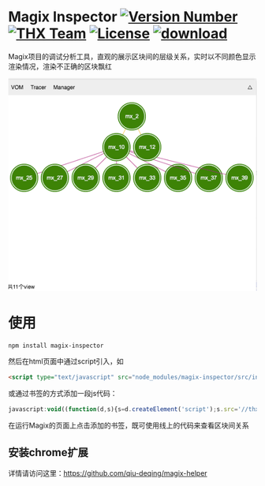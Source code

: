 # Magix Inspector [![Version Number](https://img.shields.io/npm/v/magix-inspector.svg)](https://github.com/thx/magix-inspector/ "Version Number") [![THX Team](https://img.shields.io/badge/team-THX-green.svg)](https://thx.github.io/ "THX Team") [![License](https://img.shields.io/badge/license-MIT-orange.svg)](https://opensource.org/licenses/MIT "License") [![download](https://img.shields.io/npm/dm/magix-inspector.svg)](https://www.npmjs.com/package/magix-inspector)

Magix项目的调试分析工具，直观的展示区块间的层级关系，实时以不同颜色显示渲染情况，渲染不正确的区块飘红

![snapshot](snapshot.png)

# 使用

`npm install magix-inspector`

然后在html页面中通过script引入，如

```html
<script type="text/javascript" src="node_modules/magix-inspector/src/index.js"></script>
```

或通过书签的方式添加一段js代码：

```js
javascript:void((function(d,s){s=d.createElement('script');s.src='//thx.github.io/magix-inspector/index.js';s.charset='utf-8';d.body.appendChild(s)}(document)))
```

在运行Magix的页面上点击添加的书签，既可使用线上的代码来查看区块间关系

## 安装chrome扩展

详情请访问这里：https://github.com/qiu-deqing/magix-helper

